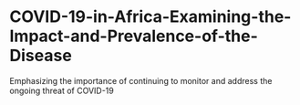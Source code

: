 # COVID-19-in-Africa-Examining-the-Impact-and-Prevalence-of-the-Disease
Emphasizing the importance of continuing to monitor and address the ongoing threat of COVID-19

